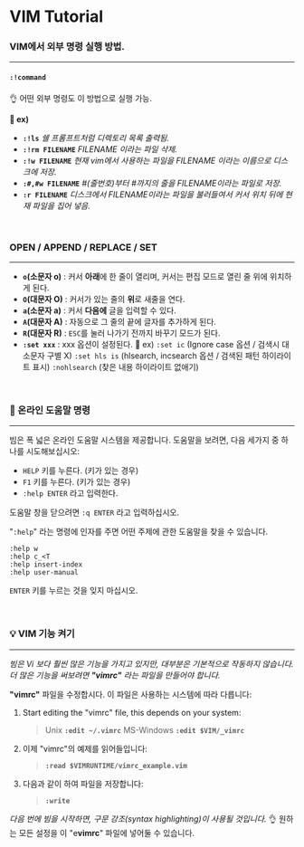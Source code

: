 # VIM Tutorial

### VIM에서 외부 명령 실행 방법.
---
#### `:!command`

👌 어떤 외부 명령도 이 방법으로 실행 가능. 

**👀 ex)** 
- **`:!ls`** _쉘 프롬프트처럼 디렉토리 목록 출력됨._
- **`:!rm FILENAME`** _FILENAME 이라는 파일 삭제._
- **`:!w FILENAME`** _현재 vim에서 사용하는 파일을 FILENAME 이라는 이름으로 디스크에 저장._
- **`:#,#w FILENAME`** _#(줄번호)부터 #까지의 줄을 FILENAME이라는 파일로 저장._
- **`:r FILENAME`** _디스크에서 FILENAME이라는 파일을 불러들여서 커서 위치 뒤에 현재 파일을 집어 넣음._

<br/>

### OPEN / APPEND / REPLACE / SET
---
- **`o`(소문자 o)** : 커서 **아래**에 한 줄이 열리며, 커서는 편집 모드로 열린 줄 위에 위치하게 된다.
- **`O`(대문자 O)** : 커서가 있는 줄의 **위**로 새줄을 연다.
- **`a`(소문자 a)** : 커서 **다음에** 글을 입력할 수 있다.
- **`A`(대문자 A)** : 자동으로 그 줄의 끝에 글자를 추가하게 된다.
- **`R`(대문자 R)** : `ESC`를 눌러 나가기 전까지 바꾸기 모드가 된다.
- **`:set xxx`** : xxx 옵션이 설정된다.
    👀 ex) 
    `:set ic` (Ignore case 옵션 / 검색시 대소문자 구별 X)
    `:set hls is` (hlsearch, incsearch 옵션 / 검색된 패턴 하이라이트 표시) 
    `:nohlsearch` (찾은 내용 하이라이트 없애기)

<br/>

### 🔎 온라인 도움말 명령
---

빔은 폭 넓은 온라인 도움말 시스템을 제공합니다. 도움말을 보려면, 다음 세가지 중 하나를 시도해보십시오:
- `HELP` 키를 누른다. (키가 있는 경우)
- `F1` 키를 누른다. (키가 있는 경우)
- `:help ENTER` 라고 입력한다.

도움말 창을 닫으려면  `:q ENTER`  라고 입력하십시오.

"`:help`" 라는 명령에 인자를 주면 어떤 주제에 관한 도움말을 찾을 수 있습니다.
    
```
:help w
:help c_<T
:help insert-index
:help user-manual
```
`ENTER` 키를 누르는 것을 잊지 마십시오.

<br/>

### 💡 VIM 기능 켜기
---
_빔은 Vi 보다 훨씬 많은 기능을 가지고 있지만, 대부분은 기본적으로 작동하지 않습니다. 더 많은 기능을 써보려면 **"vimrc"** 라는 파일을 만들어야 합니다._

**"vimrc"** 파일을 수정합시다. 이 파일은 사용하는 시스템에 따라 다릅니다:
1. Start editing the "vimrc" file, this depends on your system:
    > Unix **`:edit ~/.vimrc`**
    > MS-Windows **`:edit $VIM/_vimrc`**

2. 이제 "vimrc"의 예제를 읽어들입니다:
    > **`:read $VIMRUNTIME/vimrc_example.vim`**

3. 다음과 같이 하여 파일을 저장합니다:
    > **`:write`**

_다음 번에 빔을 시작하면, 구문 강조(syntax highlighting)이 사용될 것입니다._
👌 원하는 모든 설정을 이 "e**vimrc**" 파일에 넣어둘 수 있습니다.
